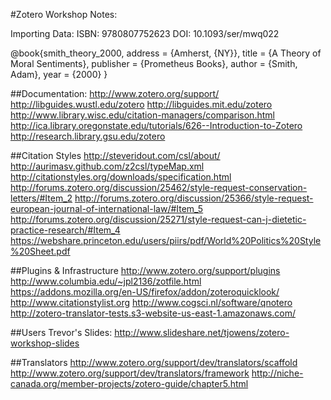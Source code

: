 #Zotero Workshop Notes:

Importing Data:
ISBN: 9780807752623
DOI: 10.1093/ser/mwq022

@book{smith_theory_2000, 
	address = {Amherst, {NY}}, 
	title = {A Theory of Moral Sentiments}, 
	publisher = {Prometheus Books}, 
	author = {Smith, Adam}, 
	year = {2000} 
}




##Documentation:
http://www.zotero.org/support/
http://libguides.wustl.edu/zotero
http://libguides.mit.edu/zotero
http://www.library.wisc.edu/citation-managers/comparison.html
http://ica.library.oregonstate.edu/tutorials/626--Introduction-to-Zotero
http://research.library.gsu.edu/zotero

##Citation Styles
http://steveridout.com/csl/about/
http://aurimasv.github.com/z2csl/typeMap.xml
http://citationstyles.org/downloads/specification.html
http://forums.zotero.org/discussion/25462/style-request-conservation-letters/#Item_2
http://forums.zotero.org/discussion/25366/style-request-european-journal-of-international-law/#Item_5
http://forums.zotero.org/discussion/25271/style-request-can-j-dietetic-practice-research/#Item_4
https://webshare.princeton.edu/users/piirs/pdf/World%20Politics%20Style%20Sheet.pdf


##Plugins & Infrastructure
http://www.zotero.org/support/plugins
http://www.columbia.edu/~jpl2136/zotfile.html
https://addons.mozilla.org/en-US/firefox/addon/zoteroquicklook/
http://www.citationstylist.org
http://www.cogsci.nl/software/qnotero
http://zotero-translator-tests.s3-website-us-east-1.amazonaws.com/

##Users
Trevor's Slides: http://www.slideshare.net/tjowens/zotero-workshop-slides

##Translators
http://www.zotero.org/support/dev/translators/scaffold
http://www.zotero.org/support/dev/translators/framework
http://niche-canada.org/member-projects/zotero-guide/chapter5.html

